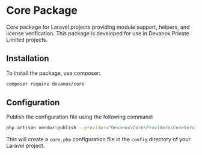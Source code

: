 # Core Package

Core package for Laravel projects providing module support, helpers, and license verification. This package is developed for use in Devanox Private Limited projects.

## Installation

To install the package, use composer:

```bash
composer require devanox/core
```


## Configuration

Publish the configuration file using the following command:

```bash
php artisan vendor:publish --provider="Devanox\Core\Providers\CoreServiceProvider"
```

This will create a `core.php` configuration file in the `config` directory of your Laravel project.
